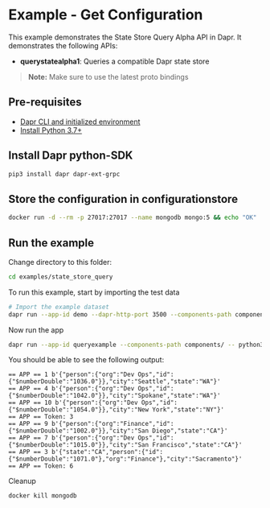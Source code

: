 # Example - Get Configuration

This example demonstrates the State Store Query Alpha API in Dapr.
It demonstrates the following APIs:
- **querystatealpha1**: Queries a compatible Dapr state store

> **Note:** Make sure to use the latest proto bindings

## Pre-requisites

- [Dapr CLI and initialized environment](https://docs.dapr.io/getting-started)
- [Install Python 3.7+](https://www.python.org/downloads/)

## Install Dapr python-SDK

<!-- Our CI/CD pipeline automatically installs the correct version, so we can skip this step in the automation -->
```bash
pip3 install dapr dapr-ext-grpc
```

## Store the configuration in configurationstore 
<!-- STEP
name: Set configuration value
expected_stdout_lines:
  - "OK"
timeout_seconds: 120
-->

```bash
docker run -d --rm -p 27017:27017 --name mongodb mongo:5 && echo "OK"
```

<!-- END_STEP -->

## Run the example

Change directory to this folder:
```bash
cd examples/state_store_query
```

To run this example, start by importing the test data

<!-- STEP
name: Import test data
expected_stdout_lines:
timeout_seconds: 10
-->

```bash
# Import the example dataset
dapr run --app-id demo --dapr-http-port 3500 --components-path components -- curl -X POST -H "Content-Type: application/json" -d @dataset.json http://localhost:3500/v1.0/state/statestore
```
<!-- END_STEP -->


Now run the app

<!-- STEP
name: Run get query example
expected_stdout_lines:
  - == APP == 1 b'{"person":{"org":"Dev Ops","id":{"$numberDouble":"1036.0"}},"city":"Seattle","state":"WA"}'
  - == APP == 4 b'{"person":{"org":"Dev Ops","id":{"$numberDouble":"1042.0"}},"city":"Spokane","state":"WA"}'
  - == APP == 10 b'{"person":{"org":"Dev Ops","id":{"$numberDouble":"1054.0"}},"city":"New York","state":"NY"}'
  - == APP == Token: 3
  - == APP == 9 b'{"person":{"org":"Finance","id":{"$numberDouble":"1002.0"}},"city":"San Diego","state":"CA"}'
  - == APP == 7 b'{"person":{"org":"Dev Ops","id":{"$numberDouble":"1015.0"}},"city":"San Francisco","state":"CA"}'
  - == APP == 3 b'{"state":"CA","person":{"id":{"$numberDouble":"1071.0"},"org":"Finance"},"city":"Sacramento"}'
  - == APP == Token: 6
timeout_seconds: 5
-->

```bash
dapr run --app-id queryexample --components-path components/ -- python3 state_store_query.py
```
<!-- END_STEP -->

You should be able to see the following output:
```
== APP == 1 b'{"person":{"org":"Dev Ops","id":{"$numberDouble":"1036.0"}},"city":"Seattle","state":"WA"}'
== APP == 4 b'{"person":{"org":"Dev Ops","id":{"$numberDouble":"1042.0"}},"city":"Spokane","state":"WA"}'
== APP == 10 b'{"person":{"org":"Dev Ops","id":{"$numberDouble":"1054.0"}},"city":"New York","state":"NY"}'
== APP == Token: 3
== APP == 9 b'{"person":{"org":"Finance","id":{"$numberDouble":"1002.0"}},"city":"San Diego","state":"CA"}'
== APP == 7 b'{"person":{"org":"Dev Ops","id":{"$numberDouble":"1015.0"}},"city":"San Francisco","state":"CA"}'
== APP == 3 b'{"state":"CA","person":{"id":{"$numberDouble":"1071.0"},"org":"Finance"},"city":"Sacramento"}'
== APP == Token: 6
```

Cleanup

<!-- STEP
name: Cleanup
expected_stdout_lines:
timeout_seconds: 5
-->
```bash
docker kill mongodb
```
<!-- END_STEP -->